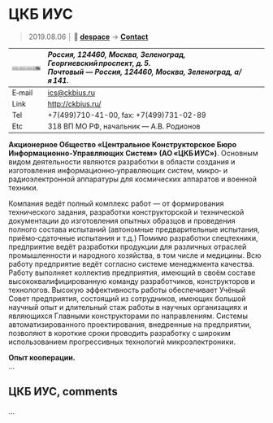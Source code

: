 # ЦКБ ИУС
> 2019.08.06 ┊ **🚀 [despace](index.md)** → **[Contact](contact.md)**

|[![](f/contact/t/ckb_ius_logo1_thumb.jpg)](f/contact/t/ckb_ius_logo1.png)|*Россия, 124460, Москва, Зеленоград, Георгиевский проспект, д. 5.<br> Почтовый — Россия, 124460, Москва, Зеленоград, а/я 141.*|
|:--|:--|
|E‑mail| <ics@ckbius.ru> |
|Link| <http://ckbius.ru/>  |
|Tel| +7(499)710-41-00, fax: +7(499)731-02-89  |
|Etc| 318 ВП МО РФ, начальник — А.В. Родионов  |

**Акционерное Общество «Центральное Конструкторское Бюро Информационно‑Управляющих Систем» (АО «ЦКБ ИУС»)**. Основным видом деятельности являются разработки в области создания и изготовления информационно‑управляющих систем, микро‑ и радиоэлектронной аппаратуры для космических аппаратов и военной техники.

Компания ведёт полный комплекс работ — от формирования технического задания, разработки конструкторской и технической документации до изготовления опытных образцов и проведения полного состава испытаний (автономные предварительные испытания, приёмо‑сдаточные испытания и т.д.) Помимо разработки спецтехники, предприятие ведёт разработки продукции для различных отраслей промышленности и народного хозяйства, в том числе и медицины. Всю работу предприятие ведёт согласно системе менеджмента качества.  
Работу выполняет коллектив предприятия, имеющий в своём составе высококвалифицированную команду разработчиков, конструкторов и технологов. Высокую эффективность работы обеспечивает Учёный Совет предприятия, состоящий из сотрудников, имеющих большой научный опыт и длительный стаж работы в научных организациях и являющихся Главными конструкторами по направлениям. Системы автоматизированного проектирования, внедренные на предприятии, позволяют в короткие сроки проводить разработку с широким использованием прогрессивных технологий микроэлектроники.


**Опыт кооперации.**  
…


<p style="page-break-after:always"> </p>

## ЦКБ ИУС, comments

…
